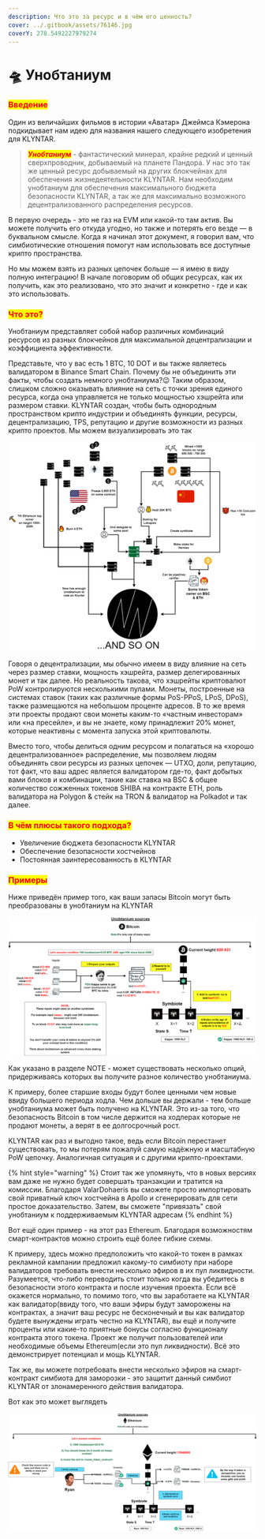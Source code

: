 ```yaml
---
description: Что это за ресурс и в чём его ценность?
cover: ../.gitbook/assets/76146.jpg
coverY: 278.5492227979274
---
```


# 🛸 Унобтаниум

### <mark style="color:red;">**Введение**</mark>

Один из величайших фильмов в истории «Аватар» Джеймса Кэмерона подкидывает нам идею для названия нашего следующего изобретения для KLYNTAR.

> _<mark style="color:red;">**Унобтаниум**</mark>_ - фантастический минерал, крайне редкий и ценный сверхпроводник, добываемый на планете Пандора. У нас это так же ценный ресурс добываемый на других блокчейнах для обеспечения жизнедеятельности KLYNTAR. Нам необходим унобтаниум для обеспечения максимального бюджета безопасности KLYNTAR, а так же для максимально возможного децентрализованного распределения ресурсов.

В первую очередь - это не газ на EVM или какой-то там актив. Вы можете получить его откуда угодно, но также и потерять его везде — в буквальном смысле. Когда я начинал этот документ, я говорил вам, что симбиотические отношения помогут нам использовать все доступные крипто пространства.

Но мы можем взять из разных цепочек больше — я имею в виду полную интеграцию! В начале поговорим об общих ресурсах, как их получить, как это реализовано, что это значит и конкретно - где и как это использовать.

### <mark style="color:red;">**Что это?**</mark>

Унобтаниум представляет собой набор различных комбинаций ресурсов из разных блокчейнов для максимальной децентрализации и коэффициента эффективности.

Представьте, что у вас есть 1 BTC, 10 DOT и вы также являетесь валидатором в Binance Smart Chain. Почему бы не объединить эти факты, чтобы создать немного унобтаниума?😉 Таким образом, слишком сложно оказывать влияние на сеть с точки зрения единого ресурса, когда она управляется не только мощностью хэшрейта или размером ставки. KLYNTAR создан, чтобы быть однородным пространством крипто индустрии и объединять функции, ресурсы, децентрализацию, TPS, репутацию и другие возможности из разных крипто проектов. Мы можем визуализировать это так

![](../.gitbook/assets/WhatHarder.png)

Говоря о децентрализации, мы обычно имеем в виду влияние на сеть через размер ставки, мощность хэшрейта, размер делегированных монет и так далее. Но реальность такова, что хэшрейты криптовалют PoW контролируются несколькими пулами. Монеты, построенные на системах ставок (таких как различные формы PoS-PPoS, LPoS, DPoS), также размещаются на небольшом проценте адресов. В то же время эти проекты продают свои монеты каким-то «частным инвесторам» или «на пресейле», и вы не знаете, кому принадлежит 20% монет, которые неактивны с момента запуска этой криптовалюты.

Вместо того, чтобы делиться одним ресурсом и полагаться на «хорошо децентрализованное» распределение, мы позволяем людям объединять свои ресурсы из разных цепочек — UTXO, доли, репутацию, тот факт, что ваш адрес является валидатором где-то, факт добытых вами блоков и комбинации, такие как ставка на BSC & общее количество сожженных токенов SHIBA на контракте ETH, роль валидатора на Polygon & стейк на TRON & валидатор на Polkadot и так далее.

### <mark style="color:red;">**В чём плюсы такого подхода?**</mark>

* Увеличение бюджета безопасности KLYNTAR
* Обеспечение безопасности хостчейнов
* Постоянная заинтересованность в KLYNTAR

### <mark style="color:red;">**Примеры**</mark>

Ниже приведён пример того, как ваши запасы Bitcoin могут быть преобразованы в унобтаниум на KLYNTAR

![](../.gitbook/assets/Unobtanium.png)

Как указано в разделе NOTE - может существовать несколько опций, придерживаясь которых вы получите разное количество унобтаниума.

К примеру, более старшие входы будут более ценными чем новые ввиду большего периода ходла. Чем дольше вы держали - тем больше унобтаниума может быть получено на KLYNTAR. Это из-за того, что безопасность Bitcoin в том числе держится на ходлерах которые не продают монеты, а верят в ее долгосрочный рост.

KLYNTAR как раз и выгодно такое, ведь если Bitcoin перестанет существовать, то мы потерям пожалуй самую надёжную и масштабную PoW цепочку. Аналогичная ситуация и с другими крипто-проектами.

{% hint style="warning" %}
Стоит так же упомянуть, что в новых версиях вам даже не нужно будет совершать транзакции и тратится на комиссии. Благодаря ValarDohaeris вы сможете просто импортировать свой приватный ключ хостчейна в Apollo и сгенерировать для сети простое доказательство. Затем, вы сможете "привязать" свой унобтаниум к поддерживаемым KLYNTAR адресам
{% endhint %}

Вот ещё один пример - на этот раз Ethereum. Благодаря возможностям смарт-контрактов можно строить ещё более гибкие схемы.

К примеру, здесь можно предположить что какой-то токен в рамках рекламной кампании предложил какому-то симбиоту при наборе валидаторов требовать внести несколько эфиров в их пул ликвидности. Разумеется, что-либо переводить стоит только когда вы убедитесь в безопасности этого контракта и после изучения проекта. Если всё окажется нормально, то помимо того, что вы заработаете на KLYNTAR как валидатор(ввиду того, что ваши эфиры будут заморожены на контрактах, а значит ваш ресурс не бесконечный и вы как валидатор будете вынуждены играть честно на KLYNTAR), вы ещё и получите проценты или какие-то приятные бонусы согласно функционалу контракта этого токена. Проект же получит пользователей или необходимые объемы Ethereum(если это пул ликвидности). Всё это демонстрирует потенциал и мощь KLYNTAR.&#x20;

Так же, вы можете потребовать внести несколько эфиров на смарт-контракт симбиота для заморозки - это защитит данный симбиот KLYNTAR от злонамеренного действия валидатора.

Вот как это может выглядеть

![](../.gitbook/assets/UnobtaniumETH.png)
